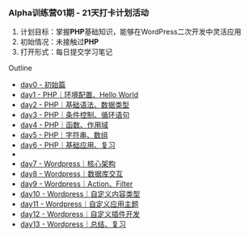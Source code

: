 
### Alpha训练营01期 - 21天打卡计划活动 

1. 计划目标：掌握<b>PHP</b>基础知识，能够在WordPress二次开发中灵活应用
2. 初始情况：未接触过<b>PHP</b>
3. 打开形式：每日提交学习笔记

Outline
* [day0 - 初始篇](./day0.md) 
* [day1 - PHP｜环境配置、Hello World](./day1.md)
* [day2 - PHP｜基础语法、数据类型](./day1.md)
* [day3 - PHP｜条件控制、循环语句](./day1.md)
* [day4 - PHP｜函数、作用域](./day1.md)
* [day5 - PHP｜字符串、数组](./day1.md)
* [day6 - PHP｜基础应用、复习](./day1.md)
* 
* [day7 - Wordpress｜核心架构](./day1.md)
* [day8 - Wordpress｜数据库交互](./day1.md)
* [day9 - Wordpress｜Action、Filter](./day1.md)
* [day10 - Wordpress｜自定义内容类型](./day1.md)
* [day11 - Wordpress｜自定义应用主题](./day1.md)
* [day12 - Wordpress｜自定义插件开发](./day1.md)
* [day13 - Wordpress｜总结、复习](./day1.md)
  